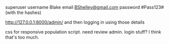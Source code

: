 superuser 
    username Blake
    email BShelley@gmail.com
    password #Pass123#               (with the hashes)

http://127.0.0.1:8000/admin/ and then logging in using those details


css for responsive
population script. need review admin.
login stuff? I think that's too much.





